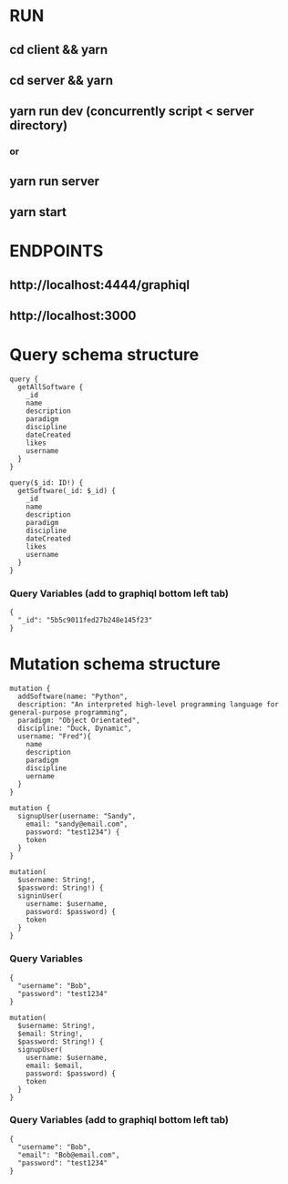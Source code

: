 # RUN
## cd client && yarn
## cd server && yarn 
## yarn run dev (concurrently script < server directory)
### or
## yarn run server
## yarn start

# ENDPOINTS
## http://localhost:4444/graphiql
## http://localhost:3000

# Query schema structure
```
query {
  getAllSoftware {
    _id
    name
    description
    paradigm
    discipline
    dateCreated
    likes
    username
  }
}
```

```
query($_id: ID!) {
  getSoftware(_id: $_id) {
   	_id
    name
    description
    paradigm
    discipline
    dateCreated
    likes
    username
  }
}
```
### Query Variables (add to graphiql bottom left tab)
```
{
  "_id": "5b5c9011fed27b248e145f23" 
}
```

# Mutation schema structure
```
mutation {
  addSoftware(name: "Python",
  description: "An interpreted high-level programming language for general-purpose programming",
  paradigm: "Object Orientated",
  discipline: "Duck, Dynamic",
  username: "Fred"){
    name
    description
    paradigm
    discipline
    uername
  }
}
```

```
mutation {
  signupUser(username: "Sandy", 
    email: "sandy@email.com", 
    password: "test1234") {
    token
  }
}
```

```
mutation(
  $username: String!, 
  $password: String!) {
  signinUser(
    username: $username, 
    password: $password) {
    token
  }
}
```
### Query Variables
```
{
  "username": "Bob",
  "password": "test1234"
}
```

```
mutation(
  $username: String!, 
  $email: String!, 
  $password: String!) {
  signupUser(
    username: $username, 
    email: $email, 
    password: $password) {
    token
  }
}
```
### Query Variables (add to graphiql bottom left tab)
```
{
  "username": "Bob",
  "email": "Bob@email.com",
  "password": "test1234"
}
```
